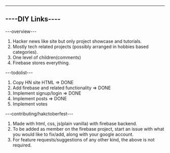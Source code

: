 -----------------
----DIY Links----
-----------------

---overview---

1. Hacker news like site but only project showcase and tutorials.
2. Mostly tech related projects (possibly arranged in hobbies based categories).
3. One level of children(comments)
4. Firebase stores everything.

---todolist---
1. Copy HN site HTML => DONE
2. Add firebase and related functionality => DONE
3. Implement signup/login => DONE
4. Implement posts => DONE
5. Implement votes

---contributing/hakctoberfest---
1. Made with html, css, js(plain vanilla) with firebase backend.
2. To be added as member on the firebase project, start an issue with what you would like to fix/add, along with your google account. 
3. For feature requests/suggestions of any other kind, the above is not required.
